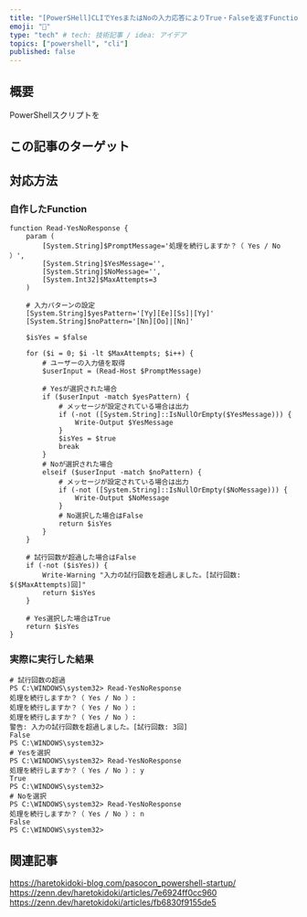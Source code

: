 ```yaml
---
title: "[PowerSHell]CLIでYesまたはNoの入力応答によりTrue・Falseを返すFunction"
emoji: "📝"
type: "tech" # tech: 技術記事 / idea: アイデア
topics: ["powershell", "cli"]
published: false
---
```

## 概要

PowerShellスクリプトを

## この記事のターゲット

## 対応方法

### 自作したFunction

```powershell:
function Read-YesNoResponse {
    param (
        [System.String]$PromptMessage='処理を続行しますか？（ Yes / No ）',
        [System.String]$YesMessage='',
        [System.String]$NoMessage='',
        [System.Int32]$MaxAttempts=3
    )

    # 入力パターンの設定
    [System.String]$yesPattern='[Yy][Ee][Ss]|[Yy]'
    [System.String]$noPattern='[Nn][Oo]|[Nn]'

    $isYes = $false

    for ($i = 0; $i -lt $MaxAttempts; $i++) {
        # ユーザーの入力値を取得
        $userInput = (Read-Host $PromptMessage)

        # Yesが選択された場合
        if ($userInput -match $yesPattern) {
            # メッセージが設定されている場合は出力
            if (-not ([System.String]::IsNullOrEmpty($YesMessage))) {
                Write-Output $YesMessage
            }
            $isYes = $true
            break
        }
        # Noが選択された場合
        elseif ($userInput -match $noPattern) {
            # メッセージが設定されている場合は出力
            if (-not ([System.String]::IsNullOrEmpty($NoMessage))) {
                Write-Output $NoMessage
            }
            # No選択した場合はFalse
            return $isYes
        }
    }

    # 試行回数が超過した場合はFalse
    if (-not ($isYes)) {
        Write-Warning "入力の試行回数を超過しました。[試行回数: $($MaxAttempts)回]"
        return $isYes
    }

    # Yes選択した場合はTrue
    return $isYes
}
```

### 実際に実行した結果

```powershell:
# 試行回数の超過
PS C:\WINDOWS\system32> Read-YesNoResponse
処理を続行しますか？（ Yes / No ）:
処理を続行しますか？（ Yes / No ）:
処理を続行しますか？（ Yes / No ）:
警告: 入力の試行回数を超過しました。[試行回数: 3回]
False
PS C:\WINDOWS\system32>
# Yesを選択
PS C:\WINDOWS\system32> Read-YesNoResponse
処理を続行しますか？（ Yes / No ）: y
True
PS C:\WINDOWS\system32>
# Noを選択
PS C:\WINDOWS\system32> Read-YesNoResponse
処理を続行しますか？（ Yes / No ）: n
False
PS C:\WINDOWS\system32>
```

## 関連記事

https://haretokidoki-blog.com/pasocon_powershell-startup/
https://zenn.dev/haretokidoki/articles/7e6924ff0cc960
https://zenn.dev/haretokidoki/articles/fb6830f9155de5

